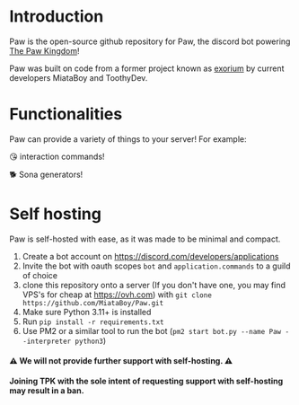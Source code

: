 # Introduction

Paw is the open-source github repository for Paw, the discord bot powering [The Paw Kingdom](https://discord.gg/tpk)!

Paw was built on code from a former project known as [exorium](https://github.com/MiataBoy/exorium) by current developers MiataBoy and ToothyDev.

# Functionalities
Paw can provide a variety of things to your server! For example:

😘 interaction commands!

🐕 Sona generators!

# Self hosting
Paw is self-hosted with ease, as it was made to be minimal and compact.

1. Create a bot account on https://discord.com/developers/applications
2. Invite the bot with oauth scopes `bot` and `application.commands` to a guild of choice
3. clone this repository onto a server (If you don't have one, you may find VPS's for cheap at https://ovh.com) with `git clone https://github.com/MiataBoy/Paw.git`
4. Make sure Python 3.11+ is installed
5. Run `pip install -r requirements.txt`
6. Use PM2 or a similar tool to run the bot (`pm2 start bot.py --name Paw --interpreter python3`)

#### ⚠ **We will not provide further support with self-hosting.** ⚠
**Joining TPK with the sole intent of requesting support with self-hosting may result in a ban.**